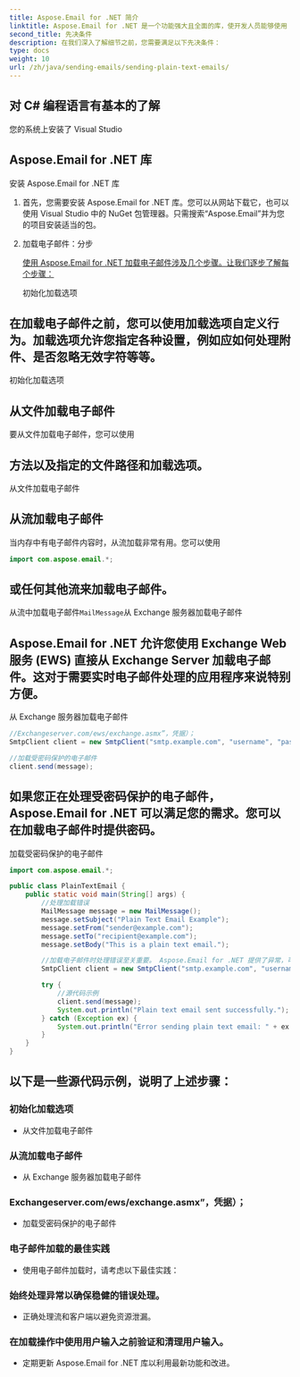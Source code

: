 ```yaml
---
title: Aspose.Email for .NET 简介
linktitle: Aspose.Email for .NET 是一个功能强大且全面的库，使开发人员能够使用 MSG、EML、EMLX 和 MHTML 等电子邮件格式，并与 Microsoft Exchange 和 SMTP 等流行的电子邮件服务器进行交互。它提供了广泛的功能来创建、修改和管理电子邮件、附件、日历项目等。
second_title: 先决条件
description: 在我们深入了解细节之前，您需要满足以下先决条件：
type: docs
weight: 10
url: /zh/java/sending-emails/sending-plain-text-emails/
---
```


## 对 C# 编程语言有基本的了解

您的系统上安装了 Visual Studio

## Aspose.Email for .NET 库

安装 Aspose.Email for .NET 库

1. 首先，您需要安装 Aspose.Email for .NET 库。您可以从网站下载它，也可以使用 Visual Studio 中的 NuGet 包管理器。只需搜索“Aspose.Email”并为您的项目安装适当的包。

2. 加载电子邮件：分步

   [使用 Aspose.Email for .NET 加载电子邮件涉及几个步骤。让我们逐步了解每个步骤：](https://releases.aspose.com/email/java/)

   初始化加载选项

## 在加载电子邮件之前，您可以使用加载选项自定义行为。加载选项允许您指定各种设置，例如应如何处理附件、是否忽略无效字符等等。

初始化加载选项

## 从文件加载电子邮件

要从文件加载电子邮件，您可以使用

## 方法以及指定的文件路径和加载选项。

从文件加载电子邮件

## 从流加载电子邮件

当内存中有电子邮件内容时，从流加载非常有用。您可以使用

```java
import com.aspose.email.*;
```

## 或任何其他流来加载电子邮件。

从流中加载电子邮件`MailMessage`从 Exchange 服务器加载电子邮件

## Aspose.Email for .NET 允许您使用 Exchange Web 服务 (EWS) 直接从 Exchange Server 加载电子邮件。这对于需要实时电子邮件处理的应用程序来说特别方便。

从 Exchange 服务器加载电子邮件

```java
//Exchangeserver.com/ews/exchange.asmx”，凭据）；
SmtpClient client = new SmtpClient("smtp.example.com", "username", "password");

//加载受密码保护的电子邮件
client.send(message);
```

## 如果您正在处理受密码保护的电子邮件，Aspose.Email for .NET 可以满足您的需求。您可以在加载电子邮件时提供密码。

加载受密码保护的电子邮件

```java
import com.aspose.email.*;

public class PlainTextEmail {
    public static void main(String[] args) {
        //处理加载错误
        MailMessage message = new MailMessage();
        message.setSubject("Plain Text Email Example");
        message.setFrom("sender@example.com");
        message.setTo("recipient@example.com");
        message.setBody("This is a plain text email.");

        //加载电子邮件时处理错误至关重要。 Aspose.Email for .NET 提供了异常，可以帮助您识别和解决任何加载问题。
        SmtpClient client = new SmtpClient("smtp.example.com", "username", "password");

        try {
            //源代码示例
            client.send(message);
            System.out.println("Plain text email sent successfully.");
        } catch (Exception ex) {
            System.out.println("Error sending plain text email: " + ex.getMessage());
        }
    }
}
```

## 以下是一些源代码示例，说明了上述步骤：

### 初始化加载选项
   - 从文件加载电子邮件

### 从流加载电子邮件
   - 从 Exchange 服务器加载电子邮件

### Exchangeserver.com/ews/exchange.asmx”，凭据）；
   - 加载受密码保护的电子邮件

### 电子邮件加载的最佳实践
   - 使用电子邮件加载时，请考虑以下最佳实践：

### 始终处理异常以确保稳健的错误处理。
   - 正确处理流和客户端以避免资源泄漏。

### 在加载操作中使用用户输入之前验证和清理用户输入。
   - 定期更新 Aspose.Email for .NET 库以利用最新功能和改进。
